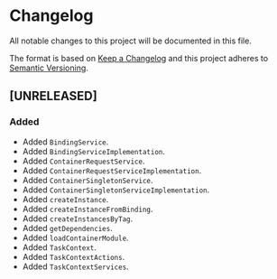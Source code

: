 # Changelog
All notable changes to this project will be documented in this file.

The format is based on [Keep a Changelog](http://keepachangelog.com/en/1.0.0/)
and this project adheres to [Semantic Versioning](http://semver.org/spec/v2.0.0.html).

<!--
## [UNRELEASED]

### Added
### Changed
### Deprecated
### Removed
### Fixed
### Security
### Docs
-->




## [UNRELEASED]

### Added
- Added `BindingService`.
- Added `BindingServiceImplementation`.
- Added `ContainerRequestService`.
- Added `ContainerRequestServiceImplementation`.
- Added `ContainerSingletonService`.
- Added `ContainerSingletonServiceImplementation`.
- Added `createInstance`.
- Added `createInstanceFromBinding`.
- Added `createInstancesByTag`.
- Added `getDependencies`.
- Added `loadContainerModule`.
- Added `TaskContext`.
- Added `TaskContextActions`.
- Added `TaskContextServices`.



